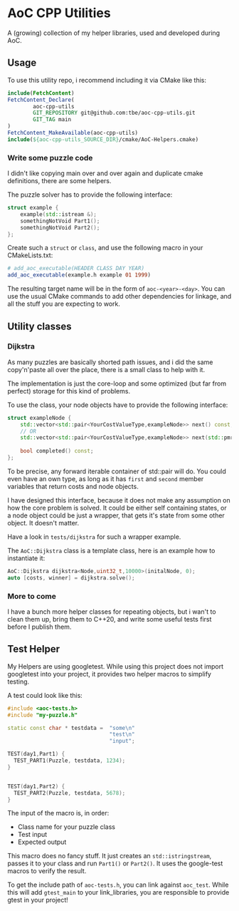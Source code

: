 # AoC CPP Utilities

A (growing) collection of my helper libraries, used and developed during AoC.

## Usage

To use this utility repo, i recommend including it via CMake like this:

```cmake
include(FetchContent)
FetchContent_Declare(
        aoc-cpp-utils
        GIT_REPOSITORY git@github.com:tbe/aoc-cpp-utils.git
        GIT_TAG main
)
FetchContent_MakeAvailable(aoc-cpp-utils)
include(${aoc-cpp-utils_SOURCE_DIR}/cmake/AoC-Helpers.cmake)
```

### Write some puzzle code

I didn't like copying main over and over again and duplicate cmake definitions, there are some helpers.

The puzzle solver has to provide the following interface:

```c++
struct example {
    example(std::istream &);
    somethingNotVoid Part1();
    somethingNotVoid Part2();
};
```

Create such a `struct` or `class`, and use the following macro in your CMakeLists.txt:

```cmake
# add_aoc_executable(HEADER CLASS DAY YEAR)
add_aoc_executable(example.h example 01 1999)
```

The resulting target name will be in the form of `aoc-<year>-<day>`. You can use the usual CMake commands to add other
dependencies for linkage, and all the stuff you are expecting to work.

## Utility classes

### Dijkstra

As many puzzles are basically shorted path issues, and i did the same copy'n'paste all over the place, there is a small
class to help with it.

The implementation is just the core-loop and some optimized (but far from perfect) storage for this kind of problems.

To use the class, your node objects have to provide the following interface:

```c++
struct exampleNode {
    std::vector<std::pair<YourCostValueType,exampleNode>> next() const;
    // OR
    std::vector<std::pair<YourCostValueType,exampleNode>> next(std::pmr::memory_resource *) const;
    
    bool completed() const;
};
```

To be precise, any forward iterable container of std::pair will do. You could even have an own type, as long as it has
`first` and `second` member variables that return costs and node objects.

I have designed this interface, because it does not make any assumption on how the core problem is solved. It could be
either self containing states, or a node object could be just a wrapper, that gets it's state from some other object. It
doesn't matter.

Have a look in `tests/dijkstra` for such a wrapper example.

The `AoC::Dijkstra` class is a template class, here is an example how to instantiate it:

```c++
AoC::Dijkstra dijkstra<Node,uint32_t,10000>(initalNode, 0);
auto [costs, winner] = dijkstra.solve();
```

### More to come

I have a bunch more helper classes for repeating objects, but i wan't to clean them up, bring them to C++20, and write
some useful tests first before I publish them.

## Test Helper

My Helpers are using googletest. While using this project does not import googletest into your project, it provides two
helper macros to simplify testing.

A test could look like this:

```c++
#include <aoc-tests.h>
#include "my-puzzle.h"

static const char * testdata =  "some\n"
                                "test\n"
                                "input";

TEST(day1,Part1) {
  TEST_PART1(Puzzle, testdata, 1234);
}


TEST(day1,Part2) {
  TEST_PART2(Puzzle, testdata, 5678);
}
```

The input of the macro is, in order:
- Class name for your puzzle class
- Test input
- Expected output

This macro does no fancy stuff. It just creates an `std::istringstream`, passes it to your class and run `Part1()` or `Part2()`.
It uses the google-test macros to verify the result.

To get the include path of `aoc-tests.h`, you can link against `aoc_test`. While this will add `gtest_main` to your link_libraries,
you are responsible to provide gtest in your project!